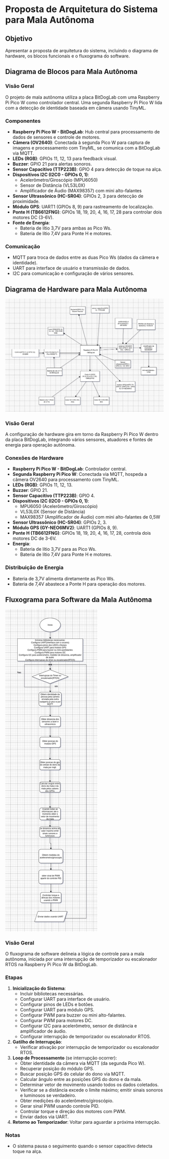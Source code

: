 




# Proposta de Arquitetura do Sistema para Mala Autônoma

## Objetivo
Apresentar a proposta de arquitetura do sistema, incluindo o diagrama de hardware, os blocos funcionais e o fluxograma do software.

## Diagrama de Blocos para Mala Autônoma

### Visão Geral
O projeto de mala autônoma utiliza a placa BitDogLab com uma Raspberry Pi Pico W como controlador central. Uma segunda Raspberry Pi Pico W lida com a detecção de identidade baseada em câmera usando TinyML.

### Componentes
- **Raspberry Pi Pico W - BitDogLab**: Hub central para processamento de dados de sensores e controle de motores.
- **Câmera (OV2640)**: Conectada à segunda Pico W para captura de imagens e processamento com TinyML, se comunica com a BitDogLab via MQTT.
- **LEDs (RGB)**: GPIOs 11, 12, 13 para feedback visual.
- **Buzzer**: GPIO 21 para alertas sonoros.
- **Sensor Capacitivo (TTP223B)**: GPIO 4 para detecção de toque na alça.
- **Dispositivos I2C (I2C0 - GPIOs 0, 1)**:
  - Acelerômetro/Giroscópio (MPU6050)
  - Sensor de Distância (VL53L0X)
  - Amplificador de Áudio (MAX98357) com mini alto-falantes
- **Sensor Ultrassônico (HC-SR04)**: GPIOs 2, 3 para detecção de proximidade.
- **Módulo GPS**: UART1 (GPIOs 8, 9) para rastreamento de localização.
- **Ponte H (TB6612FNG)**: GPIOs 18, 19, 20, 4, 16, 17, 28 para controlar dois motores DC (3-6V).
- **Fonte de Energia**:
  - Bateria de lítio 3,7V para ambas as Pico Ws.
  - Bateria de lítio 7,4V para Ponte H e motores.

### Comunicação
- MQTT para troca de dados entre as duas Pico Ws (dados da câmera e identidade).
- UART para interface de usuário e transmissão de dados.
- I2C para comunicação e configuração de vários sensores.

## Diagrama de Hardware para Mala Autônoma
![diagrama de hardware](diagrama_de_hardware.jpg)

### Visão Geral
A configuração de hardware gira em torno da Raspberry Pi Pico W dentro da placa BitDogLab, integrando vários sensores, atuadores e fontes de energia para operação autônoma.

### Conexões de Hardware
- **Raspberry Pi Pico W - BitDogLab**: Controlador central.
- **Segunda Raspberry Pi Pico W**: Conectada via MQTT, hospeda a câmera OV2640 para processamento com TinyML.
- **LEDs (RGB)**: GPIOs 11, 12, 13.
- **Buzzer**: GPIO 21.
- **Sensor Capacitivo (TTP223B)**: GPIO 4.
- **Dispositivos I2C (I2C0 - GPIOs 0, 1)**:
  - MPU6050 (Acelerômetro/Giroscópio)
  - VL53L0X (Sensor de Distância)
  - MAX98357 (Amplificador de Áudio) com mini alto-falantes de 0,5W
- **Sensor Ultrassônico (HC-SR04)**: GPIOs 2, 3.
- **Módulo GPS (GY-NEO6MV2)**: UART1 (GPIOs 8, 9).
- **Ponte H (TB6612FNG)**: GPIOs 18, 19, 20, 4, 16, 17, 28, controla dois motores DC de 3-6V.
- **Energia**:
  - Bateria de lítio 3,7V para as Pico Ws.
  - Bateria de lítio 7,4V para Ponte H e motores.

### Distribuição de Energia
- Bateria de 3,7V alimenta diretamente as Pico Ws.
- Bateria de 7,4V abastece a Ponte H para operação dos motores.

## Fluxograma para Software da Mala Autônoma
![fluxograma de software](fluxograma_de_software.jpg)

### Visão Geral
O fluxograma de software delineia a lógica de controle para a mala autônoma, iniciada por uma interrupção de temporizador ou escalonador RTOS na Raspberry Pi Pico W da BitDogLab.

### Etapas
1. **Inicialização do Sistema**:
   - Incluir bibliotecas necessárias.
   - Configurar UART para interface de usuário.
   - Configurar pinos de LEDs e botões.
   - Configurar UART para módulo GPS.
   - Configurar PWM para buzzer ou mini alto-falantes.
   - Configurar PWM para motores DC.
   - Configurar I2C para acelerômetro, sensor de distância e amplificador de áudio.
   - Configurar interrupção de temporizador ou escalonador RTOS.
2. **Gatilho de Interrupção**:
   - Verificar ativação por interrupção de temporizador ou escalonador RTOS.
3. **Loop de Processamento** (se interrupção ocorrer):
   - Obter identidade da câmera via MQTT (da segunda Pico W).
   - Recuperar posição do módulo GPS.
   - Buscar posição GPS do celular do dono via MQTT.
   - Calcular ângulo entre as posições GPS do dono e da mala.
   - Determinar vetor de movimento usando todos os dados coletados.
   - Verificar se a distância excede o limite máximo; emitir sinais sonoros e luminosos se verdadeiro.
   - Obter medições do acelerômetro/giroscópio.
   - Gerar sinal PWM usando controle PID.
   - Controlar torque e direção dos motores com PWM.
   - Enviar dados via UART.
4. **Retorno ao Temporizador**: Voltar para aguardar a próxima interrupção.

### Notas
- O sistema pausa o seguimento quando o sensor capacitivo detecta toque na alça.

